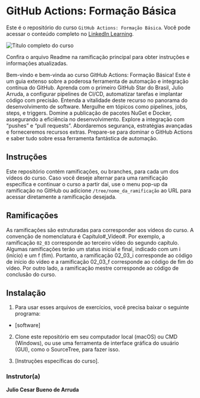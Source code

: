 # GitHub Actions: Formação Básica

Este é o repositório do curso `GitHub Actions: Formação Básica`. Você pode acessar o conteúdo completo no [LinkedIn Learning][lil-course-url]. 

![Título completo do curso][lil-thumbnail-url]  

Confira o arquivo Readme na ramificação principal para obter instruções e informações atualizadas. 

Bem-vindo e bem-vinda ao curso GitHub Actions: Formação Básica! Este é um guia extenso sobre a poderosa ferramenta de automação e integração contínua do GitHub. Aprenda com o primeiro GitHub Star do Brasil, Julio Arruda, a configurar pipelines de CI/CD, automatizar tarefas e implantar código com precisão. Entenda a vitalidade deste recurso no panorama do desenvolvimento de software. Mergulhe em tópicos como pipelines, jobs, steps, e triggers. Domine a publicação de pacotes NuGet e Docker, assegurando a eficiência no desenvolvimento. Explore a integração com “pushes” e “pull requests”. Abordaremos segurança, estratégias avançadas e forneceremos recursos extras. Prepare-se para dominar o GitHub Actions e saber tudo sobre essa ferramenta fantástica de automação. 

## Instruções 

Este repositório contém ramificações, ou branches, para cada um dos vídeos do curso. Caso você deseje alternar para uma ramificação específica e continuar o curso a partir daí, use o menu pop-up da ramificação no GitHub ou adicione `/tree/nome_da_ramificação` ao URL para acessar diretamente a ramificação desejada. 

## Ramificações 

As ramificações são estruturadas para corresponder aos vídeos do curso. A convenção de nomenclatura é Capítulo#_Vídeo#. Por exemplo, a ramificação `02_03` corresponde ao terceiro vídeo do segundo capítulo. Algumas ramificações terão um status inicial e final, indicado com um i (início) e um f (fim). Portanto, a ramificação 02_03_i corresponde ao código de início do vídeo e a ramificação 02_03_f corresponde ao código de fim do vídeo. Por outro lado, a ramificação mestre corresponde ao código de conclusão do curso. 

## Instalação 

1. Para usar esses arquivos de exercícios, você precisa baixar o seguinte programa: 

- [software] 

2. Clone este repositório em seu computador local (macOS) ou CMD (Windows), ou use uma ferramenta de interface gráfica do usuário (GUI), como o SourceTree, para fazer isso. 

3. [Instruções específicas do curso]. 

### Instrutor(a) 

**Julio Cesar Bueno de Arruda** 

[0]: # (Replace these placeholder URLs with actual course URLs) 
[lil-course-url]: https://www.linkedin.com 
[lil-thumbnail-url]: https:// 

[1]: # (End of BP-Instruction ###############################################################################################) 

